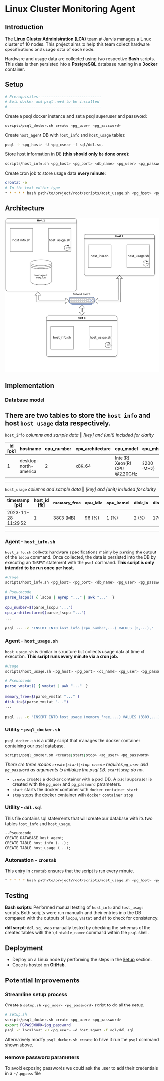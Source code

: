 # Linux Cluster Monitoring Agent

## Introduction
The **Linux Cluster Administration (LCA)** team at Jarvis manages a Linux cluster of
10 nodes. This project aims to help this team  collect hardware  specifications 
and usage data of each node.

Hardware and usage data are collected using two respective **Bash** scripts. This data
is then persisted into a **PostgreSQL** database running in a **Docker** container.

## Setup
```python
# Prerequisites-----------------------------
# Both docker and psql need to be installed
# ------------------------------------------
```
Create a psql docker instance and set a psql superuser and password:
``` bash
scripts/psql_docker.sh create <pg_user> <pg_password>
```
Create `host_agent` DB with `host_info` and `host_usage` tables:
```bash
psql -h <pg_host> -U <pg_user> -f sql/ddl.sql
```
Store host information in DB **(this should only be done once)**:
```bash
scripts/host_info.sh <pg_host> <pg_port> <db_name> <pg_user> <pg_password>
```
Create cron job to store usage data **every minute**:
```bash
crontab -e
# In the text editor type
* * * * * bash path/to/project/root/scripts/host_usage.sh <pg_host> <pg_port> <db_name> <pg_user> <pg_password> &>> /tmp/host_usage.log 
```

## Architecture
![Architecture Illustration](assets/linux-project.drawio.png "Architecture Illustration")

## Implementation

### Database model
There are two tables to store the `host info` and host `host usage` data
respectively.
---
`host_info` *columns and sample data* || *[key] and (unit) included for clarity*

| id [pk] | hostname               | cpu_number | cpu_architecture | cpu_model                     | cpu_mhz    | l2_cache | timestamp           | total_mem |
|---------|------------------------|------------|------------------|-------------------------------|------------|----------|---------------------|-----------|
| 1       | desktop-north-america  | 2          | x86_64           | Intel(R) Xeon(R) CPU @2.20GHz | 2200 (MHz) | 256 (KB) | 2024-08-19 11:29:59 | 3800 (MB) |
---
`host_usage` *columns and sample data* || *[key] and (unit) included for clarity*

| timestamp [pk]      | host_id [fk] | memory_free | cpu_idle | cpu_kernel | disk_io | disk_available |
|---------------------|--------------|-------------|----------|------------|---------|----------------|
| 2023-11-28 11:29:52 | 1            | 3803 (MB)   | 96 (%)   | 1 (%)      | 2 (%)   | 17000 (MB)     |
---

### Agent - `host_info.sh`
`host_info.sh` collects hardware specifications mainly by parsing the output of
the `lscpu` command. Once collected, the data is persisted into the DB by executing
an `INSERT` statement with the `psql` command. **This script is only intended to
be run once per host.**

```bash
#Usage
scripts/host_info.sh <pg_host> <pg_port> <db_name> <pg_user> <pg_password>
```
```bash
# Pseudocode
parse_lscpu() { lscpu | egrep "..." | awk "..."  }

cpu_number=$(parse_lscpu "...")
cpu_architecture=$(parse_lscpu "...")
...

psql ... -c "INSERT INTO host_info (cpu_number,...) VALUES (2,...);" 
```

### Agent - `host_usage.sh`
`host_usage.sh`  is similar in structure but collects usage data at time of execution.
**This script runs every minute via a cron job.**

```bash
#Usage
scripts/host_usage.sh <pg_host> <pg_port> <db_name> <pg_user> <pg_password>
```
```bash
# Pseudocode
parse_vmstat() { vmstat | awk "..."  }

memory_free=$(parse_vmstat "..." )
disk_io=$(parse_vmstat "...")
...

psql ... -c "INSERT INTO host_usage (memory_free,...) VALUES (3803,...);" 
```

### Utility - `psql_docker.sh`
`psql_docker.sh` is a utility script that manages the docker container containing
our psql database.
```bash
scripts/psql_docker.sh <create|start|stop> <pg_user> <pg_password>
```
*There are three modes `create|start|stop`.
`create` requires `pg_user` and `pg_password` as  arguments to initialize 
the psql DB. `start|stop` do not.*

- `create` creates a docker container with a psql DB. A psql superuser is created
with the `pg_user` and `pg_password` parameters.
- `start` starts the docker container with `docker container start`
- `stop` stops the docker container with `docker container stop`

### Utility - `ddl.sql`
This file contains sql statements that will create our database with its two tables
`host_info` and `host_usage`.
```psql
--Pseudocode
CREATE DATABASE host_agent;
CREATE TABLE host_info (...);
CREATE TABLE host_usage (...);
```

### Automation - `crontab`
This entry in `crontab` ensures that the script is run every minute.
```bash
* * * * * bash path/to/project/root/scripts/host_usage.sh <pg_host> <pg_port> <db_name> <pg_user> <pg_password> &>> /tmp/host_usage.log  
```

## Testing

**Bash scripts**: 
Performed manual testing of `host_info` and `host_usage` scripts. Both scripts were
run manually and their entries into the DB compared with the outputs of `lscpu`, 
`vmstat` and `df` to check for consistency.

**ddl script**:
`ddl.sql` was manually tested by checking the schemas of the created tables with
the `\d <table_name>` command within the `psql` shell.

## Deployment
- Deploy on a Linux node by performing the steps in the [Setup](#setup) section.
- Code is hosted on **GitHub**.

## Potential Improvements

### Streamline setup process
Create a `setup.sh <pg_user> <pg_password>` script to do all the setup.
```bash
# setup.sh
scripts/psql_docker.sh create <pg_user> <pg_password>
export PGPASSWORD=$pg_password
psql -h localhost -U <pg_user> -d host_agent -f sql/ddl.sql
```
Alternatively modify `psql_docker.sh create` to have it run the `psql` command
shown above.

### Remove password parameters
To avoid exposing passwords we could ask the user to add their credentials in a 
`~/.pgpass` file.